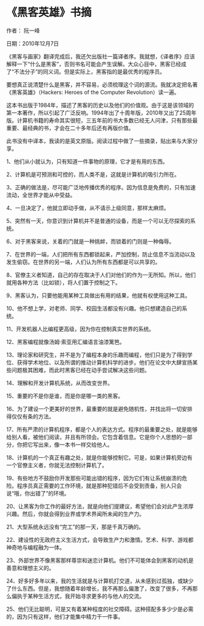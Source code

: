 # 《黑客英雄》书摘

作者： 阮一峰

日期：2010年12月7日

《黑客与画家》翻译完成后，我还欠出版社一篇译者序。我就想，《译者序》应该解释一下“什么是黑客”，否则书名可能会产生误解。大众心目中，黑客已经成了“不法分子”的同义词。但是实际上，黑客指的是最优秀的程序员。

要想真正说清楚什么是黑客，并不容易，必须梳理这个词的源流。我就决定把名著《黑客英雄》（Hackers: Heroes of the Computer Revolution）读一遍。

这本书出版于1984年，描述了黑客的历史以及他们的价值观。由于这是该领域的第一本著作，所以引起了广泛反响。1994年出了十周年版，2010年又出了25周年版。计算机书籍的寿命其实很短，三五年前的书大多数已经无人问津，只有那些最重要、最经典的书，才会在二十多年后还有再版价值。

此书没有中译本，我读的是英文原版。阅读过程中做了一些摘录，贴出来与大家分享。

1、他们从小就认为，只有知道一件事物的原理，它才是有用的东西。

2、计算机是可预测和可控的，而人类不是，这就是计算机的吸引力所在。

3、正确的做法是，尽可能广泛地传播优秀的程序。因为信息是免费的，只有加速流动，全世界才能从中受益。

4、一旦决定了，他就立即动手做，从不请示上级同意，那样太麻烦。

5、突然有一天，你意识到计算机并不是普通的设备，而是一个可以无尽探索的系统。

6、对于黑客来说，关着的门就是一种挑衅，而锁着的门则是一种侮辱。

7、在世界的一端，人们把所有东西都锁起来，严加控制，防止信息不当流动以及发生偷窃。在世界的另一端，人们认为所有东西都是可以共享的。

8、官僚主义者知道，自己的存在取决于人们对他们的作为一无所知。所以，他们就用各种方法（比如锁），将人们置于控制之下。

9、黑客认为，只要他能用某种工具做出有用的结果，他就有权使用这种工具。

10、他不想上学，对老师、同学、校园生活都没有兴趣。他只想建造自己的系统。

11、开发机器人比编程更高级，因为你在控制真实世界的系统。

12、黑客编程就像汤姆·索亚用汇编语言油漆篱笆。

13、理论家和研究生，并不是为了编程本身的乐趣而编程，他们只是为了得到学位、获得学术地位、以及所谓的推动计算机科学的进步。他们在论文中大肆宣扬某些问题极其困难，而此时黑客已经在动手尝试解决这些问题。

14、理解和开发计算机系统，从而改变世界。

15、重要的不是你是谁，而是你是哪一类的黑客。

16、为了建设一个更美好的世界，最重要的就是避免随机性，并找出将一切安排得仅仅有条的方法。

17、所有严肃的计算机程序，都是个人的表达方式。程序的最重要之处，就是能够给别人看，被他们阅读，并且有所领会。它包含着信息。它是你个人思想的一部分，你把它写出来，像一本书一样交给他人。

18、计算机的一个真正有趣之处，就是你能够控制它。可是，如果计算机旁边有一个官僚主义者，你就无法控制计算机了。

19、有些地方不鼓励你开发那些可能出错的程序，因为它们有让系统崩溃的危险。程序员真正需要的工作环境，就是那种犯错后不会受到责备，别人只会说“哦，你出错了”的环境。

20、让黑客为你工作的最好方法，就是向他们提建议，希望他们会对此产生浓厚兴趣。然后，你就会得到业界或学术界闻所未闻的生产力。

21、大型系统永远没有“完工”的那一天，那是千真万确的。

22、建设性的无政府主义生活方式，会导致生产力和激情。艺术、科学、游戏都神奇地与编程融为一体。

23、外部世界不像黑客那样尊崇和迷恋计算机。他们不可能体会到黑客的动机是善意和理想主义的。

24、好多好多年以来，我的生活就是与计算机打交道，从未感到过孤独，或缺少了什么东西。但是，我想随着年龄增长，我不再那么偏激了，改变了很多，不再那么偏执于某种生活方式，我开始寻求更多的与他人的交流。

25、他们无比聪明，可是又有着某种程度的社交障碍。这种搭配多多少少是必需的，因为只有这样，他们才能集中精力干一件事。